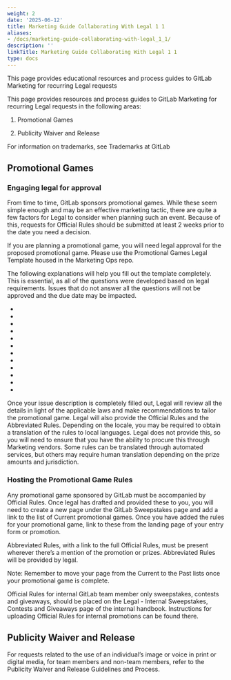 ```yaml
---
weight: 2
date: '2025-06-12'
title: Marketing Guide Collaborating With Legal 1 1
aliases:
- /docs/marketing-guide-collaborating-with-legal_1_1/
description: ''
linkTitle: Marketing Guide Collaborating With Legal 1 1
type: docs
---
```


This page provides educational resources and process guides to GitLab Marketing for recurring Legal requests

This page provides resources and process guides to GitLab Marketing for recurring Legal requests in the following areas:

1. Promotional Games

1. Publicity Waiver and Release

For information on trademarks, see Trademarks at GitLab

## Promotional Games

### Engaging legal for approval

From time to time, GitLab sponsors promotional games. While these seem simple enough and may be an effective marketing tactic, there are quite a few factors for Legal to consider when planning such an event. Because of this, requests for Official Rules should be submitted at least 2 weeks prior to the date you need a decision.

If you are planning a promotional game, you will need legal approval for the proposed promotional game. Please use the Promotional Games Legal Template housed in the Marketing Ops repo.

The following explanations will help you fill out the template completely. This is essential, as all of the questions were developed based on legal requirements. Issues that do not answer all the questions will not be approved and the due date may be impacted.

-  

- 

- 

- 

- 

- 

- 

- 

- 

- 

- 

- 

Once your issue description is completely filled out, Legal will review all the details in light of the applicable laws and make recommendations to tailor the promotional game. Legal will also provide the Official Rules and the Abbreviated Rules. Depending on the locale, you may be required to obtain a translation of the rules to local languages. Legal does not provide this, so you will need to ensure that you have the ability to procure this through Marketing vendors. Some rules can be translated through automated services, but others may require human translation depending on the prize amounts and jurisdiction.

### Hosting the Promotional Game Rules

Any promotional game sponsored by GitLab must be accompanied by Official Rules. Once legal has drafted and provided these to you, you will need to create a new page under the GitLab Sweepstakes page and add a link to the list of Current promotional games. Once you have added the rules for your promotional game, link to these from the landing page of your entry form or promotion.

Abbreviated Rules, with a link to the full Official Rules, must be present wherever there’s a mention of the promotion or prizes. Abbreviated Rules will be provided by legal.

Note: Remember to move your page from the Current to the Past lists once your promotional game is complete.

Official Rules for internal GitLab team member only sweepstakes, contests and giveaways, should be placed on the Legal - Internal Sweepstakes, Contests and Giveaways page of the internal handbook. Instructions for uploading Official Rules for internal promotions can be found there.

## Publicity Waiver and Release

For requests related to the use of an individual’s image or voice in print or digital media, for team members and non-team members, refer to the Publicity Waiver and Release Guidelines and Process.